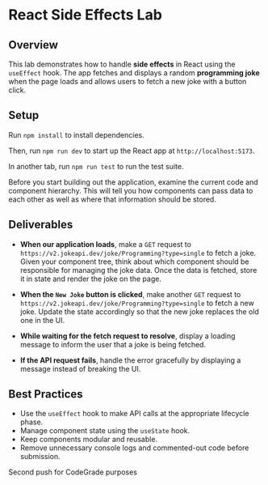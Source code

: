 # React Side Effects Lab

## Overview
This lab demonstrates how to handle **side effects** in React using the `useEffect` hook. The app fetches and displays a random **programming joke** when the page loads and allows users to fetch a new joke with a button click.

## Setup

Run `npm install` to install dependencies.

Then, run `npm run dev` to start up the React app at `http://localhost:5173`.

In another tab, run `npm run test` to run the test suite.

Before you start building out the application, examine the current code and component hierarchy. This will tell you how components can pass data to each other as well as where that information should be stored.

## Deliverables

- **When our application loads**, make a `GET` request to `https://v2.jokeapi.dev/joke/Programming?type=single` to fetch a joke. Given your component tree, think about which component should be responsible for managing the joke data. Once the data is fetched, store it in state and render the joke on the page.

- **When the `New Joke` button is clicked**, make another `GET` request to `https://v2.jokeapi.dev/joke/Programming?type=single` to fetch a new joke. Update the state accordingly so that the new joke replaces the old one in the UI.

- **While waiting for the fetch request to resolve**, display a loading message to inform the user that a joke is being fetched.

- **If the API request fails**, handle the error gracefully by displaying a message instead of breaking the UI.

## Best Practices

- Use the `useEffect` hook to make API calls at the appropriate lifecycle phase.
- Manage component state using the `useState` hook.
- Keep components modular and reusable.
- Remove unnecessary console logs and commented-out code before submission.

Second push for CodeGrade purposes